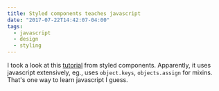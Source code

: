 ```yaml
---
title: Styled components teaches javascript
date: "2017-07-22T14:42:07-04:00"
tags:
  - javascript
  - design
  - styling
---
```


I took a look at this [tutorial](https://github.com/styled-components/styled-components/blob/master/docs/tips-and-tricks.md) from styled components. Apparently, it uses javascript extensively, eg., uses `object.keys`, `objects.assign` for mixins. That's one way to learn javascript I guess.​
